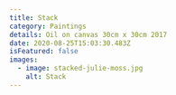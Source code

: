 ```yaml
---
title: Stack
category: Paintings
details: Oil on canvas 30cm x 30cm 2017
date: 2020-08-25T15:03:30.483Z
isFeatured: false
images:
  - image: stacked-julie-moss.jpg
    alt: Stack
---
```

